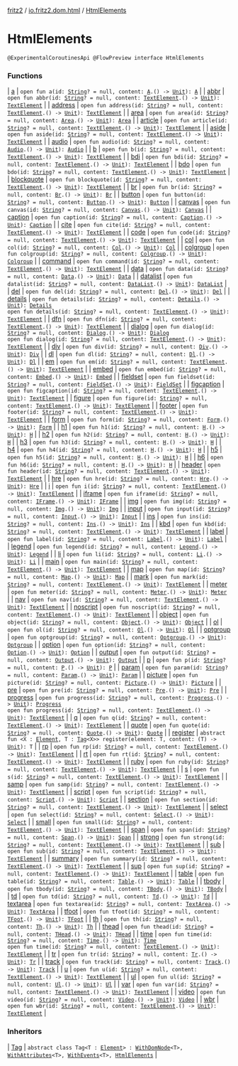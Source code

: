 [fritz2](../../index.md) / [io.fritz2.dom.html](../index.md) / [HtmlElements](./index.md)

# HtmlElements

`@ExperimentalCoroutinesApi @FlowPreview interface HtmlElements`

### Functions

| [a](a.md) | `open fun a(id: `[`String`](https://kotlinlang.org/api/latest/jvm/stdlib/kotlin/-string/index.html)`? = null, content: `[`A`](../-a/index.md)`.() -> `[`Unit`](https://kotlinlang.org/api/latest/jvm/stdlib/kotlin/-unit/index.html)`): `[`A`](../-a/index.md) |
| [abbr](abbr.md) | `open fun abbr(id: `[`String`](https://kotlinlang.org/api/latest/jvm/stdlib/kotlin/-string/index.html)`? = null, content: `[`TextElement`](../-text-element/index.md)`.() -> `[`Unit`](https://kotlinlang.org/api/latest/jvm/stdlib/kotlin/-unit/index.html)`): `[`TextElement`](../-text-element/index.md) |
| [address](address.md) | `open fun address(id: `[`String`](https://kotlinlang.org/api/latest/jvm/stdlib/kotlin/-string/index.html)`? = null, content: `[`TextElement`](../-text-element/index.md)`.() -> `[`Unit`](https://kotlinlang.org/api/latest/jvm/stdlib/kotlin/-unit/index.html)`): `[`TextElement`](../-text-element/index.md) |
| [area](area.md) | `open fun area(id: `[`String`](https://kotlinlang.org/api/latest/jvm/stdlib/kotlin/-string/index.html)`? = null, content: `[`Area`](../-area/index.md)`.() -> `[`Unit`](https://kotlinlang.org/api/latest/jvm/stdlib/kotlin/-unit/index.html)`): `[`Area`](../-area/index.md) |
| [article](article.md) | `open fun article(id: `[`String`](https://kotlinlang.org/api/latest/jvm/stdlib/kotlin/-string/index.html)`? = null, content: `[`TextElement`](../-text-element/index.md)`.() -> `[`Unit`](https://kotlinlang.org/api/latest/jvm/stdlib/kotlin/-unit/index.html)`): `[`TextElement`](../-text-element/index.md) |
| [aside](aside.md) | `open fun aside(id: `[`String`](https://kotlinlang.org/api/latest/jvm/stdlib/kotlin/-string/index.html)`? = null, content: `[`TextElement`](../-text-element/index.md)`.() -> `[`Unit`](https://kotlinlang.org/api/latest/jvm/stdlib/kotlin/-unit/index.html)`): `[`TextElement`](../-text-element/index.md) |
| [audio](audio.md) | `open fun audio(id: `[`String`](https://kotlinlang.org/api/latest/jvm/stdlib/kotlin/-string/index.html)`? = null, content: `[`Audio`](../-audio/index.md)`.() -> `[`Unit`](https://kotlinlang.org/api/latest/jvm/stdlib/kotlin/-unit/index.html)`): `[`Audio`](../-audio/index.md) |
| [b](b.md) | `open fun b(id: `[`String`](https://kotlinlang.org/api/latest/jvm/stdlib/kotlin/-string/index.html)`? = null, content: `[`TextElement`](../-text-element/index.md)`.() -> `[`Unit`](https://kotlinlang.org/api/latest/jvm/stdlib/kotlin/-unit/index.html)`): `[`TextElement`](../-text-element/index.md) |
| [bdi](bdi.md) | `open fun bdi(id: `[`String`](https://kotlinlang.org/api/latest/jvm/stdlib/kotlin/-string/index.html)`? = null, content: `[`TextElement`](../-text-element/index.md)`.() -> `[`Unit`](https://kotlinlang.org/api/latest/jvm/stdlib/kotlin/-unit/index.html)`): `[`TextElement`](../-text-element/index.md) |
| [bdo](bdo.md) | `open fun bdo(id: `[`String`](https://kotlinlang.org/api/latest/jvm/stdlib/kotlin/-string/index.html)`? = null, content: `[`TextElement`](../-text-element/index.md)`.() -> `[`Unit`](https://kotlinlang.org/api/latest/jvm/stdlib/kotlin/-unit/index.html)`): `[`TextElement`](../-text-element/index.md) |
| [blockquote](blockquote.md) | `open fun blockquote(id: `[`String`](https://kotlinlang.org/api/latest/jvm/stdlib/kotlin/-string/index.html)`? = null, content: `[`TextElement`](../-text-element/index.md)`.() -> `[`Unit`](https://kotlinlang.org/api/latest/jvm/stdlib/kotlin/-unit/index.html)`): `[`TextElement`](../-text-element/index.md) |
| [br](br.md) | `open fun br(id: `[`String`](https://kotlinlang.org/api/latest/jvm/stdlib/kotlin/-string/index.html)`? = null, content: `[`Br`](../-br/index.md)`.() -> `[`Unit`](https://kotlinlang.org/api/latest/jvm/stdlib/kotlin/-unit/index.html)`): `[`Br`](../-br/index.md) |
| [button](button.md) | `open fun button(id: `[`String`](https://kotlinlang.org/api/latest/jvm/stdlib/kotlin/-string/index.html)`? = null, content: `[`Button`](../-button/index.md)`.() -> `[`Unit`](https://kotlinlang.org/api/latest/jvm/stdlib/kotlin/-unit/index.html)`): `[`Button`](../-button/index.md) |
| [canvas](canvas.md) | `open fun canvas(id: `[`String`](https://kotlinlang.org/api/latest/jvm/stdlib/kotlin/-string/index.html)`? = null, content: `[`Canvas`](../-canvas/index.md)`.() -> `[`Unit`](https://kotlinlang.org/api/latest/jvm/stdlib/kotlin/-unit/index.html)`): `[`Canvas`](../-canvas/index.md) |
| [caption](caption.md) | `open fun caption(id: `[`String`](https://kotlinlang.org/api/latest/jvm/stdlib/kotlin/-string/index.html)`? = null, content: `[`Caption`](../-caption/index.md)`.() -> `[`Unit`](https://kotlinlang.org/api/latest/jvm/stdlib/kotlin/-unit/index.html)`): `[`Caption`](../-caption/index.md) |
| [cite](cite.md) | `open fun cite(id: `[`String`](https://kotlinlang.org/api/latest/jvm/stdlib/kotlin/-string/index.html)`? = null, content: `[`TextElement`](../-text-element/index.md)`.() -> `[`Unit`](https://kotlinlang.org/api/latest/jvm/stdlib/kotlin/-unit/index.html)`): `[`TextElement`](../-text-element/index.md) |
| [code](code.md) | `open fun code(id: `[`String`](https://kotlinlang.org/api/latest/jvm/stdlib/kotlin/-string/index.html)`? = null, content: `[`TextElement`](../-text-element/index.md)`.() -> `[`Unit`](https://kotlinlang.org/api/latest/jvm/stdlib/kotlin/-unit/index.html)`): `[`TextElement`](../-text-element/index.md) |
| [col](col.md) | `open fun col(id: `[`String`](https://kotlinlang.org/api/latest/jvm/stdlib/kotlin/-string/index.html)`? = null, content: `[`Col`](../-col/index.md)`.() -> `[`Unit`](https://kotlinlang.org/api/latest/jvm/stdlib/kotlin/-unit/index.html)`): `[`Col`](../-col/index.md) |
| [colgroup](colgroup.md) | `open fun colgroup(id: `[`String`](https://kotlinlang.org/api/latest/jvm/stdlib/kotlin/-string/index.html)`? = null, content: `[`Colgroup`](../-colgroup/index.md)`.() -> `[`Unit`](https://kotlinlang.org/api/latest/jvm/stdlib/kotlin/-unit/index.html)`): `[`Colgroup`](../-colgroup/index.md) |
| [command](command.md) | `open fun command(id: `[`String`](https://kotlinlang.org/api/latest/jvm/stdlib/kotlin/-string/index.html)`? = null, content: `[`TextElement`](../-text-element/index.md)`.() -> `[`Unit`](https://kotlinlang.org/api/latest/jvm/stdlib/kotlin/-unit/index.html)`): `[`TextElement`](../-text-element/index.md) |
| [data](data.md) | `open fun data(id: `[`String`](https://kotlinlang.org/api/latest/jvm/stdlib/kotlin/-string/index.html)`? = null, content: `[`Data`](../-data/index.md)`.() -> `[`Unit`](https://kotlinlang.org/api/latest/jvm/stdlib/kotlin/-unit/index.html)`): `[`Data`](../-data/index.md) |
| [datalist](datalist.md) | `open fun datalist(id: `[`String`](https://kotlinlang.org/api/latest/jvm/stdlib/kotlin/-string/index.html)`? = null, content: `[`DataList`](../-data-list/index.md)`.() -> `[`Unit`](https://kotlinlang.org/api/latest/jvm/stdlib/kotlin/-unit/index.html)`): `[`DataList`](../-data-list/index.md) |
| [del](del.md) | `open fun del(id: `[`String`](https://kotlinlang.org/api/latest/jvm/stdlib/kotlin/-string/index.html)`? = null, content: `[`Del`](../-del/index.md)`.() -> `[`Unit`](https://kotlinlang.org/api/latest/jvm/stdlib/kotlin/-unit/index.html)`): `[`Del`](../-del/index.md) |
| [details](details.md) | `open fun details(id: `[`String`](https://kotlinlang.org/api/latest/jvm/stdlib/kotlin/-string/index.html)`? = null, content: `[`Details`](../-details/index.md)`.() -> `[`Unit`](https://kotlinlang.org/api/latest/jvm/stdlib/kotlin/-unit/index.html)`): `[`Details`](../-details/index.md)<br>`open fun details(id: `[`String`](https://kotlinlang.org/api/latest/jvm/stdlib/kotlin/-string/index.html)`? = null, content: `[`TextElement`](../-text-element/index.md)`.() -> `[`Unit`](https://kotlinlang.org/api/latest/jvm/stdlib/kotlin/-unit/index.html)`): `[`TextElement`](../-text-element/index.md) |
| [dfn](dfn.md) | `open fun dfn(id: `[`String`](https://kotlinlang.org/api/latest/jvm/stdlib/kotlin/-string/index.html)`? = null, content: `[`TextElement`](../-text-element/index.md)`.() -> `[`Unit`](https://kotlinlang.org/api/latest/jvm/stdlib/kotlin/-unit/index.html)`): `[`TextElement`](../-text-element/index.md) |
| [dialog](dialog.md) | `open fun dialog(id: `[`String`](https://kotlinlang.org/api/latest/jvm/stdlib/kotlin/-string/index.html)`? = null, content: `[`Dialog`](../-dialog/index.md)`.() -> `[`Unit`](https://kotlinlang.org/api/latest/jvm/stdlib/kotlin/-unit/index.html)`): `[`Dialog`](../-dialog/index.md)<br>`open fun dialog(id: `[`String`](https://kotlinlang.org/api/latest/jvm/stdlib/kotlin/-string/index.html)`? = null, content: `[`TextElement`](../-text-element/index.md)`.() -> `[`Unit`](https://kotlinlang.org/api/latest/jvm/stdlib/kotlin/-unit/index.html)`): `[`TextElement`](../-text-element/index.md) |
| [div](div.md) | `open fun div(id: `[`String`](https://kotlinlang.org/api/latest/jvm/stdlib/kotlin/-string/index.html)`? = null, content: `[`Div`](../-div/index.md)`.() -> `[`Unit`](https://kotlinlang.org/api/latest/jvm/stdlib/kotlin/-unit/index.html)`): `[`Div`](../-div/index.md) |
| [dl](dl.md) | `open fun dl(id: `[`String`](https://kotlinlang.org/api/latest/jvm/stdlib/kotlin/-string/index.html)`? = null, content: `[`Dl`](../-dl/index.md)`.() -> `[`Unit`](https://kotlinlang.org/api/latest/jvm/stdlib/kotlin/-unit/index.html)`): `[`Dl`](../-dl/index.md) |
| [em](em.md) | `open fun em(id: `[`String`](https://kotlinlang.org/api/latest/jvm/stdlib/kotlin/-string/index.html)`? = null, content: `[`TextElement`](../-text-element/index.md)`.() -> `[`Unit`](https://kotlinlang.org/api/latest/jvm/stdlib/kotlin/-unit/index.html)`): `[`TextElement`](../-text-element/index.md) |
| [embed](embed.md) | `open fun embed(id: `[`String`](https://kotlinlang.org/api/latest/jvm/stdlib/kotlin/-string/index.html)`? = null, content: `[`Embed`](../-embed/index.md)`.() -> `[`Unit`](https://kotlinlang.org/api/latest/jvm/stdlib/kotlin/-unit/index.html)`): `[`Embed`](../-embed/index.md) |
| [fieldset](fieldset.md) | `open fun fieldset(id: `[`String`](https://kotlinlang.org/api/latest/jvm/stdlib/kotlin/-string/index.html)`? = null, content: `[`FieldSet`](../-field-set/index.md)`.() -> `[`Unit`](https://kotlinlang.org/api/latest/jvm/stdlib/kotlin/-unit/index.html)`): `[`FieldSet`](../-field-set/index.md) |
| [figcaption](figcaption.md) | `open fun figcaption(id: `[`String`](https://kotlinlang.org/api/latest/jvm/stdlib/kotlin/-string/index.html)`? = null, content: `[`TextElement`](../-text-element/index.md)`.() -> `[`Unit`](https://kotlinlang.org/api/latest/jvm/stdlib/kotlin/-unit/index.html)`): `[`TextElement`](../-text-element/index.md) |
| [figure](figure.md) | `open fun figure(id: `[`String`](https://kotlinlang.org/api/latest/jvm/stdlib/kotlin/-string/index.html)`? = null, content: `[`TextElement`](../-text-element/index.md)`.() -> `[`Unit`](https://kotlinlang.org/api/latest/jvm/stdlib/kotlin/-unit/index.html)`): `[`TextElement`](../-text-element/index.md) |
| [footer](footer.md) | `open fun footer(id: `[`String`](https://kotlinlang.org/api/latest/jvm/stdlib/kotlin/-string/index.html)`? = null, content: `[`TextElement`](../-text-element/index.md)`.() -> `[`Unit`](https://kotlinlang.org/api/latest/jvm/stdlib/kotlin/-unit/index.html)`): `[`TextElement`](../-text-element/index.md) |
| [form](form.md) | `open fun form(id: `[`String`](https://kotlinlang.org/api/latest/jvm/stdlib/kotlin/-string/index.html)`? = null, content: `[`Form`](../-form/index.md)`.() -> `[`Unit`](https://kotlinlang.org/api/latest/jvm/stdlib/kotlin/-unit/index.html)`): `[`Form`](../-form/index.md) |
| [h1](h1.md) | `open fun h1(id: `[`String`](https://kotlinlang.org/api/latest/jvm/stdlib/kotlin/-string/index.html)`? = null, content: `[`H`](../-h/index.md)`.() -> `[`Unit`](https://kotlinlang.org/api/latest/jvm/stdlib/kotlin/-unit/index.html)`): `[`H`](../-h/index.md) |
| [h2](h2.md) | `open fun h2(id: `[`String`](https://kotlinlang.org/api/latest/jvm/stdlib/kotlin/-string/index.html)`? = null, content: `[`H`](../-h/index.md)`.() -> `[`Unit`](https://kotlinlang.org/api/latest/jvm/stdlib/kotlin/-unit/index.html)`): `[`H`](../-h/index.md) |
| [h3](h3.md) | `open fun h3(id: `[`String`](https://kotlinlang.org/api/latest/jvm/stdlib/kotlin/-string/index.html)`? = null, content: `[`H`](../-h/index.md)`.() -> `[`Unit`](https://kotlinlang.org/api/latest/jvm/stdlib/kotlin/-unit/index.html)`): `[`H`](../-h/index.md) |
| [h4](h4.md) | `open fun h4(id: `[`String`](https://kotlinlang.org/api/latest/jvm/stdlib/kotlin/-string/index.html)`? = null, content: `[`H`](../-h/index.md)`.() -> `[`Unit`](https://kotlinlang.org/api/latest/jvm/stdlib/kotlin/-unit/index.html)`): `[`H`](../-h/index.md) |
| [h5](h5.md) | `open fun h5(id: `[`String`](https://kotlinlang.org/api/latest/jvm/stdlib/kotlin/-string/index.html)`? = null, content: `[`H`](../-h/index.md)`.() -> `[`Unit`](https://kotlinlang.org/api/latest/jvm/stdlib/kotlin/-unit/index.html)`): `[`H`](../-h/index.md) |
| [h6](h6.md) | `open fun h6(id: `[`String`](https://kotlinlang.org/api/latest/jvm/stdlib/kotlin/-string/index.html)`? = null, content: `[`H`](../-h/index.md)`.() -> `[`Unit`](https://kotlinlang.org/api/latest/jvm/stdlib/kotlin/-unit/index.html)`): `[`H`](../-h/index.md) |
| [header](header.md) | `open fun header(id: `[`String`](https://kotlinlang.org/api/latest/jvm/stdlib/kotlin/-string/index.html)`? = null, content: `[`TextElement`](../-text-element/index.md)`.() -> `[`Unit`](https://kotlinlang.org/api/latest/jvm/stdlib/kotlin/-unit/index.html)`): `[`TextElement`](../-text-element/index.md) |
| [hre](hre.md) | `open fun hre(id: `[`String`](https://kotlinlang.org/api/latest/jvm/stdlib/kotlin/-string/index.html)`? = null, content: `[`Hre`](../-hre/index.md)`.() -> `[`Unit`](https://kotlinlang.org/api/latest/jvm/stdlib/kotlin/-unit/index.html)`): `[`Hre`](../-hre/index.md) |
| [i](i.md) | `open fun i(id: `[`String`](https://kotlinlang.org/api/latest/jvm/stdlib/kotlin/-string/index.html)`? = null, content: `[`TextElement`](../-text-element/index.md)`.() -> `[`Unit`](https://kotlinlang.org/api/latest/jvm/stdlib/kotlin/-unit/index.html)`): `[`TextElement`](../-text-element/index.md) |
| [iframe](iframe.md) | `open fun iframe(id: `[`String`](https://kotlinlang.org/api/latest/jvm/stdlib/kotlin/-string/index.html)`? = null, content: `[`IFrame`](../-i-frame/index.md)`.() -> `[`Unit`](https://kotlinlang.org/api/latest/jvm/stdlib/kotlin/-unit/index.html)`): `[`IFrame`](../-i-frame/index.md) |
| [img](img.md) | `open fun img(id: `[`String`](https://kotlinlang.org/api/latest/jvm/stdlib/kotlin/-string/index.html)`? = null, content: `[`Img`](../-img/index.md)`.() -> `[`Unit`](https://kotlinlang.org/api/latest/jvm/stdlib/kotlin/-unit/index.html)`): `[`Img`](../-img/index.md) |
| [input](input.md) | `open fun input(id: `[`String`](https://kotlinlang.org/api/latest/jvm/stdlib/kotlin/-string/index.html)`? = null, content: `[`Input`](../-input/index.md)`.() -> `[`Unit`](https://kotlinlang.org/api/latest/jvm/stdlib/kotlin/-unit/index.html)`): `[`Input`](../-input/index.md) |
| [ins](ins.md) | `open fun ins(id: `[`String`](https://kotlinlang.org/api/latest/jvm/stdlib/kotlin/-string/index.html)`? = null, content: `[`Ins`](../-ins/index.md)`.() -> `[`Unit`](https://kotlinlang.org/api/latest/jvm/stdlib/kotlin/-unit/index.html)`): `[`Ins`](../-ins/index.md) |
| [kbd](kbd.md) | `open fun kbd(id: `[`String`](https://kotlinlang.org/api/latest/jvm/stdlib/kotlin/-string/index.html)`? = null, content: `[`TextElement`](../-text-element/index.md)`.() -> `[`Unit`](https://kotlinlang.org/api/latest/jvm/stdlib/kotlin/-unit/index.html)`): `[`TextElement`](../-text-element/index.md) |
| [label](label.md) | `open fun label(id: `[`String`](https://kotlinlang.org/api/latest/jvm/stdlib/kotlin/-string/index.html)`? = null, content: `[`Label`](../-label/index.md)`.() -> `[`Unit`](https://kotlinlang.org/api/latest/jvm/stdlib/kotlin/-unit/index.html)`): `[`Label`](../-label/index.md) |
| [legend](legend.md) | `open fun legend(id: `[`String`](https://kotlinlang.org/api/latest/jvm/stdlib/kotlin/-string/index.html)`? = null, content: `[`Legend`](../-legend/index.md)`.() -> `[`Unit`](https://kotlinlang.org/api/latest/jvm/stdlib/kotlin/-unit/index.html)`): `[`Legend`](../-legend/index.md) |
| [li](li.md) | `open fun li(id: `[`String`](https://kotlinlang.org/api/latest/jvm/stdlib/kotlin/-string/index.html)`? = null, content: `[`Li`](../-li/index.md)`.() -> `[`Unit`](https://kotlinlang.org/api/latest/jvm/stdlib/kotlin/-unit/index.html)`): `[`Li`](../-li/index.md) |
| [main](main.md) | `open fun main(id: `[`String`](https://kotlinlang.org/api/latest/jvm/stdlib/kotlin/-string/index.html)`? = null, content: `[`TextElement`](../-text-element/index.md)`.() -> `[`Unit`](https://kotlinlang.org/api/latest/jvm/stdlib/kotlin/-unit/index.html)`): `[`TextElement`](../-text-element/index.md) |
| [map](map.md) | `open fun map(id: `[`String`](https://kotlinlang.org/api/latest/jvm/stdlib/kotlin/-string/index.html)`? = null, content: `[`Map`](../-map/index.md)`.() -> `[`Unit`](https://kotlinlang.org/api/latest/jvm/stdlib/kotlin/-unit/index.html)`): `[`Map`](../-map/index.md) |
| [mark](mark.md) | `open fun mark(id: `[`String`](https://kotlinlang.org/api/latest/jvm/stdlib/kotlin/-string/index.html)`? = null, content: `[`TextElement`](../-text-element/index.md)`.() -> `[`Unit`](https://kotlinlang.org/api/latest/jvm/stdlib/kotlin/-unit/index.html)`): `[`TextElement`](../-text-element/index.md) |
| [meter](meter.md) | `open fun meter(id: `[`String`](https://kotlinlang.org/api/latest/jvm/stdlib/kotlin/-string/index.html)`? = null, content: `[`Meter`](../-meter/index.md)`.() -> `[`Unit`](https://kotlinlang.org/api/latest/jvm/stdlib/kotlin/-unit/index.html)`): `[`Meter`](../-meter/index.md) |
| [nav](nav.md) | `open fun nav(id: `[`String`](https://kotlinlang.org/api/latest/jvm/stdlib/kotlin/-string/index.html)`? = null, content: `[`TextElement`](../-text-element/index.md)`.() -> `[`Unit`](https://kotlinlang.org/api/latest/jvm/stdlib/kotlin/-unit/index.html)`): `[`TextElement`](../-text-element/index.md) |
| [noscript](noscript.md) | `open fun noscript(id: `[`String`](https://kotlinlang.org/api/latest/jvm/stdlib/kotlin/-string/index.html)`? = null, content: `[`TextElement`](../-text-element/index.md)`.() -> `[`Unit`](https://kotlinlang.org/api/latest/jvm/stdlib/kotlin/-unit/index.html)`): `[`TextElement`](../-text-element/index.md) |
| [object](object.md) | `open fun object(id: `[`String`](https://kotlinlang.org/api/latest/jvm/stdlib/kotlin/-string/index.html)`? = null, content: `[`Object`](../-object/index.md)`.() -> `[`Unit`](https://kotlinlang.org/api/latest/jvm/stdlib/kotlin/-unit/index.html)`): `[`Object`](../-object/index.md) |
| [ol](ol.md) | `open fun ol(id: `[`String`](https://kotlinlang.org/api/latest/jvm/stdlib/kotlin/-string/index.html)`? = null, content: `[`Ol`](../-ol/index.md)`.() -> `[`Unit`](https://kotlinlang.org/api/latest/jvm/stdlib/kotlin/-unit/index.html)`): `[`Ol`](../-ol/index.md) |
| [optgroup](optgroup.md) | `open fun optgroup(id: `[`String`](https://kotlinlang.org/api/latest/jvm/stdlib/kotlin/-string/index.html)`? = null, content: `[`Optgroup`](../-optgroup/index.md)`.() -> `[`Unit`](https://kotlinlang.org/api/latest/jvm/stdlib/kotlin/-unit/index.html)`): `[`Optgroup`](../-optgroup/index.md) |
| [option](option.md) | `open fun option(id: `[`String`](https://kotlinlang.org/api/latest/jvm/stdlib/kotlin/-string/index.html)`? = null, content: `[`Option`](../-option/index.md)`.() -> `[`Unit`](https://kotlinlang.org/api/latest/jvm/stdlib/kotlin/-unit/index.html)`): `[`Option`](../-option/index.md) |
| [output](output.md) | `open fun output(id: `[`String`](https://kotlinlang.org/api/latest/jvm/stdlib/kotlin/-string/index.html)`? = null, content: `[`Output`](../-output/index.md)`.() -> `[`Unit`](https://kotlinlang.org/api/latest/jvm/stdlib/kotlin/-unit/index.html)`): `[`Output`](../-output/index.md) |
| [p](p.md) | `open fun p(id: `[`String`](https://kotlinlang.org/api/latest/jvm/stdlib/kotlin/-string/index.html)`? = null, content: `[`P`](../-p/index.md)`.() -> `[`Unit`](https://kotlinlang.org/api/latest/jvm/stdlib/kotlin/-unit/index.html)`): `[`P`](../-p/index.md) |
| [param](param.md) | `open fun param(id: `[`String`](https://kotlinlang.org/api/latest/jvm/stdlib/kotlin/-string/index.html)`? = null, content: `[`Param`](../-param/index.md)`.() -> `[`Unit`](https://kotlinlang.org/api/latest/jvm/stdlib/kotlin/-unit/index.html)`): `[`Param`](../-param/index.md) |
| [picture](picture.md) | `open fun picture(id: `[`String`](https://kotlinlang.org/api/latest/jvm/stdlib/kotlin/-string/index.html)`? = null, content: `[`Picture`](../-picture/index.md)`.() -> `[`Unit`](https://kotlinlang.org/api/latest/jvm/stdlib/kotlin/-unit/index.html)`): `[`Picture`](../-picture/index.md) |
| [pre](pre.md) | `open fun pre(id: `[`String`](https://kotlinlang.org/api/latest/jvm/stdlib/kotlin/-string/index.html)`? = null, content: `[`Pre`](../-pre/index.md)`.() -> `[`Unit`](https://kotlinlang.org/api/latest/jvm/stdlib/kotlin/-unit/index.html)`): `[`Pre`](../-pre/index.md) |
| [progress](progress.md) | `open fun progress(id: `[`String`](https://kotlinlang.org/api/latest/jvm/stdlib/kotlin/-string/index.html)`? = null, content: `[`Progress`](../-progress/index.md)`.() -> `[`Unit`](https://kotlinlang.org/api/latest/jvm/stdlib/kotlin/-unit/index.html)`): `[`Progress`](../-progress/index.md)<br>`open fun progress(id: `[`String`](https://kotlinlang.org/api/latest/jvm/stdlib/kotlin/-string/index.html)`? = null, content: `[`TextElement`](../-text-element/index.md)`.() -> `[`Unit`](https://kotlinlang.org/api/latest/jvm/stdlib/kotlin/-unit/index.html)`): `[`TextElement`](../-text-element/index.md) |
| [q](q.md) | `open fun q(id: `[`String`](https://kotlinlang.org/api/latest/jvm/stdlib/kotlin/-string/index.html)`? = null, content: `[`TextElement`](../-text-element/index.md)`.() -> `[`Unit`](https://kotlinlang.org/api/latest/jvm/stdlib/kotlin/-unit/index.html)`): `[`TextElement`](../-text-element/index.md) |
| [quote](quote.md) | `open fun quote(id: `[`String`](https://kotlinlang.org/api/latest/jvm/stdlib/kotlin/-string/index.html)`? = null, content: `[`Quote`](../-quote/index.md)`.() -> `[`Unit`](https://kotlinlang.org/api/latest/jvm/stdlib/kotlin/-unit/index.html)`): `[`Quote`](../-quote/index.md) |
| [register](register.md) | `abstract fun <X : `[`Element`](https://kotlinlang.org/api/latest/jvm/stdlib/org.w3c.dom/-element/index.html)`, T : `[`Tag`](../../io.fritz2.dom/-tag/index.md)`<X>> register(element: T, content: (T) -> `[`Unit`](https://kotlinlang.org/api/latest/jvm/stdlib/kotlin/-unit/index.html)`): T` |
| [rp](rp.md) | `open fun rp(id: `[`String`](https://kotlinlang.org/api/latest/jvm/stdlib/kotlin/-string/index.html)`? = null, content: `[`TextElement`](../-text-element/index.md)`.() -> `[`Unit`](https://kotlinlang.org/api/latest/jvm/stdlib/kotlin/-unit/index.html)`): `[`TextElement`](../-text-element/index.md) |
| [rt](rt.md) | `open fun rt(id: `[`String`](https://kotlinlang.org/api/latest/jvm/stdlib/kotlin/-string/index.html)`? = null, content: `[`TextElement`](../-text-element/index.md)`.() -> `[`Unit`](https://kotlinlang.org/api/latest/jvm/stdlib/kotlin/-unit/index.html)`): `[`TextElement`](../-text-element/index.md) |
| [ruby](ruby.md) | `open fun ruby(id: `[`String`](https://kotlinlang.org/api/latest/jvm/stdlib/kotlin/-string/index.html)`? = null, content: `[`TextElement`](../-text-element/index.md)`.() -> `[`Unit`](https://kotlinlang.org/api/latest/jvm/stdlib/kotlin/-unit/index.html)`): `[`TextElement`](../-text-element/index.md) |
| [s](s.md) | `open fun s(id: `[`String`](https://kotlinlang.org/api/latest/jvm/stdlib/kotlin/-string/index.html)`? = null, content: `[`TextElement`](../-text-element/index.md)`.() -> `[`Unit`](https://kotlinlang.org/api/latest/jvm/stdlib/kotlin/-unit/index.html)`): `[`TextElement`](../-text-element/index.md) |
| [samp](samp.md) | `open fun samp(id: `[`String`](https://kotlinlang.org/api/latest/jvm/stdlib/kotlin/-string/index.html)`? = null, content: `[`TextElement`](../-text-element/index.md)`.() -> `[`Unit`](https://kotlinlang.org/api/latest/jvm/stdlib/kotlin/-unit/index.html)`): `[`TextElement`](../-text-element/index.md) |
| [script](script.md) | `open fun script(id: `[`String`](https://kotlinlang.org/api/latest/jvm/stdlib/kotlin/-string/index.html)`? = null, content: `[`Script`](../-script/index.md)`.() -> `[`Unit`](https://kotlinlang.org/api/latest/jvm/stdlib/kotlin/-unit/index.html)`): `[`Script`](../-script/index.md) |
| [section](section.md) | `open fun section(id: `[`String`](https://kotlinlang.org/api/latest/jvm/stdlib/kotlin/-string/index.html)`? = null, content: `[`TextElement`](../-text-element/index.md)`.() -> `[`Unit`](https://kotlinlang.org/api/latest/jvm/stdlib/kotlin/-unit/index.html)`): `[`TextElement`](../-text-element/index.md) |
| [select](select.md) | `open fun select(id: `[`String`](https://kotlinlang.org/api/latest/jvm/stdlib/kotlin/-string/index.html)`? = null, content: `[`Select`](../-select/index.md)`.() -> `[`Unit`](https://kotlinlang.org/api/latest/jvm/stdlib/kotlin/-unit/index.html)`): `[`Select`](../-select/index.md) |
| [small](small.md) | `open fun small(id: `[`String`](https://kotlinlang.org/api/latest/jvm/stdlib/kotlin/-string/index.html)`? = null, content: `[`TextElement`](../-text-element/index.md)`.() -> `[`Unit`](https://kotlinlang.org/api/latest/jvm/stdlib/kotlin/-unit/index.html)`): `[`TextElement`](../-text-element/index.md) |
| [span](span.md) | `open fun span(id: `[`String`](https://kotlinlang.org/api/latest/jvm/stdlib/kotlin/-string/index.html)`? = null, content: `[`Span`](../-span/index.md)`.() -> `[`Unit`](https://kotlinlang.org/api/latest/jvm/stdlib/kotlin/-unit/index.html)`): `[`Span`](../-span/index.md) |
| [strong](strong.md) | `open fun strong(id: `[`String`](https://kotlinlang.org/api/latest/jvm/stdlib/kotlin/-string/index.html)`? = null, content: `[`TextElement`](../-text-element/index.md)`.() -> `[`Unit`](https://kotlinlang.org/api/latest/jvm/stdlib/kotlin/-unit/index.html)`): `[`TextElement`](../-text-element/index.md) |
| [sub](sub.md) | `open fun sub(id: `[`String`](https://kotlinlang.org/api/latest/jvm/stdlib/kotlin/-string/index.html)`? = null, content: `[`TextElement`](../-text-element/index.md)`.() -> `[`Unit`](https://kotlinlang.org/api/latest/jvm/stdlib/kotlin/-unit/index.html)`): `[`TextElement`](../-text-element/index.md) |
| [summary](summary.md) | `open fun summary(id: `[`String`](https://kotlinlang.org/api/latest/jvm/stdlib/kotlin/-string/index.html)`? = null, content: `[`TextElement`](../-text-element/index.md)`.() -> `[`Unit`](https://kotlinlang.org/api/latest/jvm/stdlib/kotlin/-unit/index.html)`): `[`TextElement`](../-text-element/index.md) |
| [sup](sup.md) | `open fun sup(id: `[`String`](https://kotlinlang.org/api/latest/jvm/stdlib/kotlin/-string/index.html)`? = null, content: `[`TextElement`](../-text-element/index.md)`.() -> `[`Unit`](https://kotlinlang.org/api/latest/jvm/stdlib/kotlin/-unit/index.html)`): `[`TextElement`](../-text-element/index.md) |
| [table](table.md) | `open fun table(id: `[`String`](https://kotlinlang.org/api/latest/jvm/stdlib/kotlin/-string/index.html)`? = null, content: `[`Table`](../-table/index.md)`.() -> `[`Unit`](https://kotlinlang.org/api/latest/jvm/stdlib/kotlin/-unit/index.html)`): `[`Table`](../-table/index.md) |
| [tbody](tbody.md) | `open fun tbody(id: `[`String`](https://kotlinlang.org/api/latest/jvm/stdlib/kotlin/-string/index.html)`? = null, content: `[`TBody`](../-t-body/index.md)`.() -> `[`Unit`](https://kotlinlang.org/api/latest/jvm/stdlib/kotlin/-unit/index.html)`): `[`TBody`](../-t-body/index.md) |
| [td](td.md) | `open fun td(id: `[`String`](https://kotlinlang.org/api/latest/jvm/stdlib/kotlin/-string/index.html)`? = null, content: `[`Td`](../-td/index.md)`.() -> `[`Unit`](https://kotlinlang.org/api/latest/jvm/stdlib/kotlin/-unit/index.html)`): `[`Td`](../-td/index.md) |
| [textarea](textarea.md) | `open fun textarea(id: `[`String`](https://kotlinlang.org/api/latest/jvm/stdlib/kotlin/-string/index.html)`? = null, content: `[`TextArea`](../-text-area/index.md)`.() -> `[`Unit`](https://kotlinlang.org/api/latest/jvm/stdlib/kotlin/-unit/index.html)`): `[`TextArea`](../-text-area/index.md) |
| [tfoot](tfoot.md) | `open fun tfoot(id: `[`String`](https://kotlinlang.org/api/latest/jvm/stdlib/kotlin/-string/index.html)`? = null, content: `[`TFoot`](../-t-foot/index.md)`.() -> `[`Unit`](https://kotlinlang.org/api/latest/jvm/stdlib/kotlin/-unit/index.html)`): `[`TFoot`](../-t-foot/index.md) |
| [th](th.md) | `open fun th(id: `[`String`](https://kotlinlang.org/api/latest/jvm/stdlib/kotlin/-string/index.html)`? = null, content: `[`Th`](../-th/index.md)`.() -> `[`Unit`](https://kotlinlang.org/api/latest/jvm/stdlib/kotlin/-unit/index.html)`): `[`Th`](../-th/index.md) |
| [thead](thead.md) | `open fun thead(id: `[`String`](https://kotlinlang.org/api/latest/jvm/stdlib/kotlin/-string/index.html)`? = null, content: `[`THead`](../-t-head/index.md)`.() -> `[`Unit`](https://kotlinlang.org/api/latest/jvm/stdlib/kotlin/-unit/index.html)`): `[`THead`](../-t-head/index.md) |
| [time](time.md) | `open fun time(id: `[`String`](https://kotlinlang.org/api/latest/jvm/stdlib/kotlin/-string/index.html)`? = null, content: `[`Time`](../-time/index.md)`.() -> `[`Unit`](https://kotlinlang.org/api/latest/jvm/stdlib/kotlin/-unit/index.html)`): `[`Time`](../-time/index.md)<br>`open fun time(id: `[`String`](https://kotlinlang.org/api/latest/jvm/stdlib/kotlin/-string/index.html)`? = null, content: `[`TextElement`](../-text-element/index.md)`.() -> `[`Unit`](https://kotlinlang.org/api/latest/jvm/stdlib/kotlin/-unit/index.html)`): `[`TextElement`](../-text-element/index.md) |
| [tr](tr.md) | `open fun tr(id: `[`String`](https://kotlinlang.org/api/latest/jvm/stdlib/kotlin/-string/index.html)`? = null, content: `[`Tr`](../-tr/index.md)`.() -> `[`Unit`](https://kotlinlang.org/api/latest/jvm/stdlib/kotlin/-unit/index.html)`): `[`Tr`](../-tr/index.md) |
| [track](track.md) | `open fun track(id: `[`String`](https://kotlinlang.org/api/latest/jvm/stdlib/kotlin/-string/index.html)`? = null, content: `[`Track`](../-track/index.md)`.() -> `[`Unit`](https://kotlinlang.org/api/latest/jvm/stdlib/kotlin/-unit/index.html)`): `[`Track`](../-track/index.md) |
| [u](u.md) | `open fun u(id: `[`String`](https://kotlinlang.org/api/latest/jvm/stdlib/kotlin/-string/index.html)`? = null, content: `[`TextElement`](../-text-element/index.md)`.() -> `[`Unit`](https://kotlinlang.org/api/latest/jvm/stdlib/kotlin/-unit/index.html)`): `[`TextElement`](../-text-element/index.md) |
| [ul](ul.md) | `open fun ul(id: `[`String`](https://kotlinlang.org/api/latest/jvm/stdlib/kotlin/-string/index.html)`? = null, content: `[`Ul`](../-ul/index.md)`.() -> `[`Unit`](https://kotlinlang.org/api/latest/jvm/stdlib/kotlin/-unit/index.html)`): `[`Ul`](../-ul/index.md) |
| [var](var.md) | `open fun var(id: `[`String`](https://kotlinlang.org/api/latest/jvm/stdlib/kotlin/-string/index.html)`? = null, content: `[`TextElement`](../-text-element/index.md)`.() -> `[`Unit`](https://kotlinlang.org/api/latest/jvm/stdlib/kotlin/-unit/index.html)`): `[`TextElement`](../-text-element/index.md) |
| [video](video.md) | `open fun video(id: `[`String`](https://kotlinlang.org/api/latest/jvm/stdlib/kotlin/-string/index.html)`? = null, content: `[`Video`](../-video/index.md)`.() -> `[`Unit`](https://kotlinlang.org/api/latest/jvm/stdlib/kotlin/-unit/index.html)`): `[`Video`](../-video/index.md) |
| [wbr](wbr.md) | `open fun wbr(id: `[`String`](https://kotlinlang.org/api/latest/jvm/stdlib/kotlin/-string/index.html)`? = null, content: `[`TextElement`](../-text-element/index.md)`.() -> `[`Unit`](https://kotlinlang.org/api/latest/jvm/stdlib/kotlin/-unit/index.html)`): `[`TextElement`](../-text-element/index.md) |

### Inheritors

| [Tag](../../io.fritz2.dom/-tag/index.md) | `abstract class Tag<T : `[`Element`](https://kotlinlang.org/api/latest/jvm/stdlib/org.w3c.dom/-element/index.html)`> : `[`WithDomNode`](../../io.fritz2.dom/-with-dom-node/index.md)`<T>, `[`WithAttributes`](../../io.fritz2.dom/-with-attributes/index.md)`<T>, `[`WithEvents`](../../io.fritz2.dom/-with-events/index.md)`<T>, `[`HtmlElements`](./index.md) |

